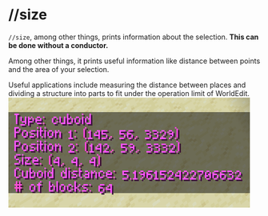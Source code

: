 # //size

`//size`, among other things, prints information about the selection. **This can be done without a conductor.**

Among other things, it prints useful information like distance between points and the area of your selection.

Useful applications include measuring the distance between places and dividing a structure into parts to fit under the operation limit of WorldEdit.
![](../../images/size.png)